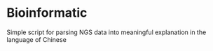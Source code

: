 # Bioinformatic
Simple script for parsing NGS data into meaningful explanation in the language of Chinese
